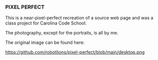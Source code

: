 ### PIXEL PERFECT

This is a near-pixel-perfect recreation of a source web page and was
a class project for Carolina Code School.

The photography, except for the portraits, is all by me.

The original image can be found here:

https://github.com/robotlions/pixel-perfect/blob/main/desktop.png
